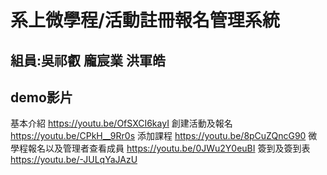 # 系上微學程/活動註冊報名管理系統
## 組員:吳祁叡 龐宸業 洪軍皓
## demo影片
基本介紹
https://youtu.be/OfSXCI6kayI
創建活動及報名 
https://youtu.be/CPkH__9Rr0s
添加課程 
https://youtu.be/8pCuZQncG90
微學程報名以及管理者查看成員
https://youtu.be/0JWu2Y0euBI
簽到及簽到表
https://youtu.be/-JULqYaJAzU
